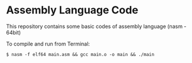 # Assembly Language Code

This repository contains some basic codes of assembly language (nasm - 64bit)

To compile and run from Terminal:
```
$ nasm -f elf64 main.asm && gcc main.o -o main && ./main
```
